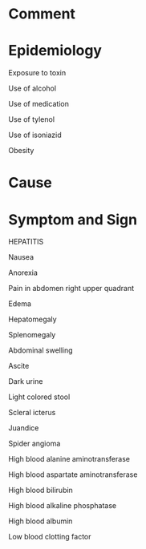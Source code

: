 # Comment

# Epidemiology

Exposure to toxin

Use of alcohol

Use of medication

Use of tylenol

Use of isoniazid

Obesity

# Cause

# Symptom and Sign

HEPATITIS

Nausea

Anorexia

Pain in abdomen right upper quadrant

Edema

Hepatomegaly

Splenomegaly

Abdominal swelling

Ascite

Dark urine

Light colored stool

Scleral icterus

Juandice

Spider angioma

High blood alanine aminotransferase

High blood aspartate aminotransferase

High blood bilirubin

High blood alkaline phosphatase

High blood albumin

Low blood clotting factor

